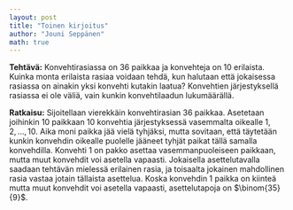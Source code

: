 ```yaml
---
layout: post
title: "Toinen kirjoitus"
author: "Jouni Seppänen"
math: true
---
```


**Tehtävä:** Konvehtirasiassa on 36 paikkaa ja konvehteja on 10
erilaista.  Kuinka monta erilaista rasiaa voidaan tehdä, kun halutaan
että jokaisessa rasiassa on ainakin yksi konvehti kutakin laatua?
Konvehtien järjestyksellä rasiassa ei ole väliä, vain kunkin
konvehtilaadun lukumäärällä.

**Ratkaisu:** Sijoitellaan vierekkäin konvehtirasian 36
paikkaa. Asetetaan joihinkin 10 paikkaan 10 konvehtia järjestyksessä
vasemmalta oikealle $1, 2, \dots, 10$. Aika moni paikka jää vielä
tyhjäksi, mutta sovitaan, että täytetään kunkin konvehdin oikealle
puolelle jääneet tyhjät paikat tällä samalla konvehdilla. Konvehti 1
on pakko asettaa vasemmanpuoleiseen paikkaan, mutta muut konvehdit voi
asetella vapaasti. Jokaisella asettelutavalla saadaan tehtävän
mielessä erilainen rasia, ja toisaalta jokainen mahdollinen rasia
vastaa jotain tällaista asettelua. Koska konvehdin 1 paikka on kiinteä
mutta muut konvehdit voi asetella vapaasti, asettelutapoja on
$\binom{35}{9}$.

